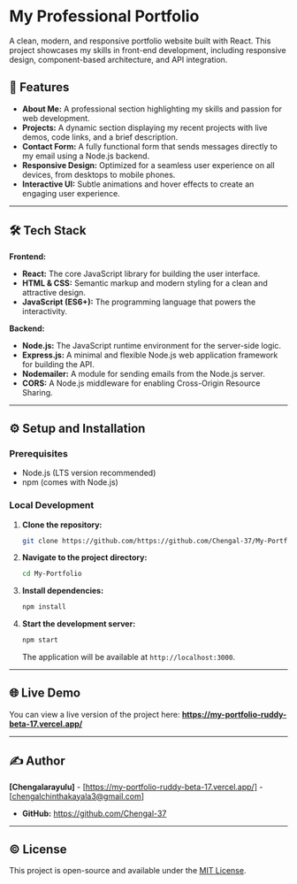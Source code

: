 # My Professional Portfolio

A clean, modern, and responsive portfolio website built with React. This project showcases my skills in front-end development, including responsive design, component-based architecture, and API integration.

## 🚀 Features

* **About Me:** A professional section highlighting my skills and passion for web development.
* **Projects:** A dynamic section displaying my recent projects with live demos, code links, and a brief description.
* **Contact Form:** A fully functional form that sends messages directly to my email using a Node.js backend.
* **Responsive Design:** Optimized for a seamless user experience on all devices, from desktops to mobile phones.
* **Interactive UI:** Subtle animations and hover effects to create an engaging user experience.

---

## 🛠️ Tech Stack

**Frontend:**
* **React:** The core JavaScript library for building the user interface.
* **HTML & CSS:** Semantic markup and modern styling for a clean and attractive design.
* **JavaScript (ES6+):** The programming language that powers the interactivity.

**Backend:**
* **Node.js:** The JavaScript runtime environment for the server-side logic.
* **Express.js:** A minimal and flexible Node.js web application framework for building the API.
* **Nodemailer:** A module for sending emails from the Node.js server.
* **CORS:** A Node.js middleware for enabling Cross-Origin Resource Sharing.

---

## ⚙️ Setup and Installation

### Prerequisites

* Node.js (LTS version recommended)
* npm (comes with Node.js)

### Local Development

1.  **Clone the repository:**
    ```bash
    git clone https://github.com/https://github.com/Chengal-37/My-Portfolio.git
    ```
2.  **Navigate to the project directory:**
    ```bash
    cd My-Portfolio
    ```
3.  **Install dependencies:**
    ```bash
    npm install
    ```
4.  **Start the development server:**
    ```bash
    npm start
    ```
    The application will be available at `http://localhost:3000`.

---

## 🌐 Live Demo

You can view a live version of the project here:
**https://my-portfolio-ruddy-beta-17.vercel.app/**

---

## ✍️ Author

**[Chengalarayulu]** - [https://my-portfolio-ruddy-beta-17.vercel.app/] - [chengalchinthakayala3@gmail.com]

* **GitHub:** https://github.com/Chengal-37

---

## ©️ License

This project is open-source and available under the [MIT License](https://github.com/Chengal-37/My-Portfolio/blob/main/LICENSE).

